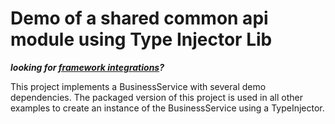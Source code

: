 # Demo of a shared common api module using Type Injector Lib
***looking for [framework integrations](../README.md)?***  

This project implements a BusinessService with several demo dependencies.
The packaged version of this project is used in all other examples to
create an instance of the BusinessService using a TypeInjector.
